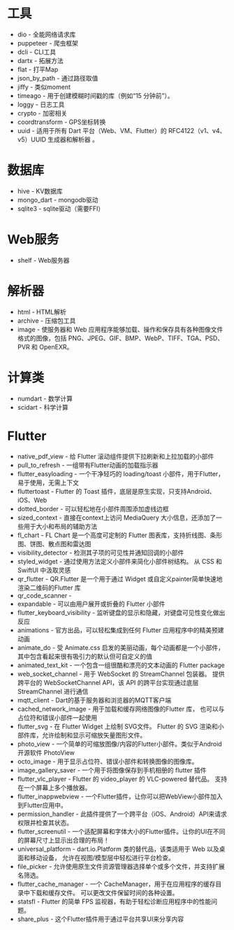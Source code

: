 # 工具

* dio - 全能网络请求库
* puppeteer - 爬虫框架
* dcli - CLI工具
* dartx - 拓展方法
* flat - 打平Map
* json_by_path - 通过路径取值
* jiffy - 类似moment
* timeago - 用于创建模糊时间戳的库（例如“15 分钟前”）。
* loggy - 日志工具
* crypto - 加密相关
* coordtransform - GPS坐标转换
* uuid - 适用于所有 Dart 平台（Web、VM、Flutter）的 RFC4122（v1、v4、v5）UUID 生成器和解析器 。

# 数据库

* hive - KV数据库
* mongo_dart - mongodb驱动
* sqlite3 - sqlite驱动（需要FFI）

# Web服务

* shelf - Web服务器

# 解析器

* html - HTML解析
* archive - 压缩包工具
* image - 使服务器和 Web 应用程序能够加载、操作和保存具有各种图像文件格式的图像，包括 PNG、JPEG、GIF、BMP、WebP、TIFF、TGA、PSD、PVR 和 OpenEXR。

# 计算类

* numdart - 数学计算
* scidart - 科学计算

# Flutter

* native_pdf_view - 给 Flutter 滚动组件提供下拉刷新和上拉加载的小部件
* pull_to_refresh - 一组带有Flutter动画的加载指示器
* flutter_easyloading - 一个干净轻巧的 loading/toast 小部件，用于Flutter，易于使用，无需上下文
* fluttertoast - Flutter 的 Toast 插件，底层是原生实现，只支持Android、iOS、Web
* dotted_border - 可以轻松地在小部件周围添加虚线边框
* sized_context - 直接在context上访问 MediaQuery 大小信息，还添加了一些用于大小和布局的辅助方法
* fl_chart - FL Chart 是一个高度可定制的 Flutter 图表库，支持折线图、条形图、饼图、散点图和雷达图
* visibility_detector - 检测其子项的可见性并通知回调的小部件
* styled_widget - 通过使用方法定义小部件来简化小部件树结构。 从 CSS 和 SwiftUI 中汲取灵感
* qr_flutter - QR.Flutter 是一个用于通过 Widget 或自定义painter简单快速地渲染二维码的Flutter 库
* qr_code_scanner - 
* expandable - 可以由用户展开或折叠的 Flutter 小部件
* flutter_keyboard_visibility - 监听键盘的显示和隐藏，对键盘可见性变化做出反应
* animations - 官方出品，可以轻松集成到任何 Flutter 应用程序中的精美预建动画
* animate_do - 受 Animate.css 启发的美丽动画，每个动画都是一个小部件，其中包含看起来很有吸引力的默认但可自定义的值
* animated_text_kit - 一个包含一组很酷和漂亮的文本动画的 Flutter package
* web_socket_channel - 用于 WebSocket 的 StreamChannel 包装器。 提供跨平台的 WebSocketChannel API，该 API 的跨平台实现通过底层 StreamChannel 进行通信
* mqtt_client - Dart的基于服务器和浏览器的MQTT客户端
* cached_network_image - 用于加载和缓存网络图像的Flutter 库， 也可以与占位符和错误小部件一起使用
* flutter_svg - 在 Flutter Widget 上绘制 SVG文件。 Flutter 的 SVG 渲染和小部件库，允许绘制和显示可缩放矢量图形文件。
* photo_view - 一个简单的可缩放图像/内容的Flutter小部件。类似于Android开源软件 PhotoView
* octo_image - 用于显示占位符、错误小部件和转换图像的图像库。
* image_gallery_saver - 一个用于将图像保存到手机相册的 flutter 插件
* flutter_vlc_player - Flutter 的 video_player 的 VLC-powered 替代品。 支持在一个屏幕上多个播放器。
* flutter_inappwebview - 一个Flutter插件，让你可以把WebView小部件加入到Flutter应用中。
* permission_handler - 此插件提供了一个跨平台（iOS、Android）API来请求权限并检查其状态。
* flutter_screenutil - 一个适配屏幕和字体大小的Flutter插件。让你的UI在不同的屏幕尺寸上显示出合理的布局！
* universal_platform - dart.io.Platform 类的替代品，该类适用于 Web 以及桌面和移动设备， 允许在视图/模型层中轻松进行平台检查。
* file_picker - 允许使用原生文件资源管理器选择单个或多个文件，并支持扩展名筛选。
* flutter_cache_manager - 一个 CacheManager，用于在应用程序的缓存目录中下载和缓存文件。 可以更改文件保留时间的各种设置。
* statsfl - Flutter 的简单 FPS 监视器，有助于轻松诊断应用程序中的性能问题。
* share_plus - 这个Flutter插件用于通过平台共享UI来分享内容